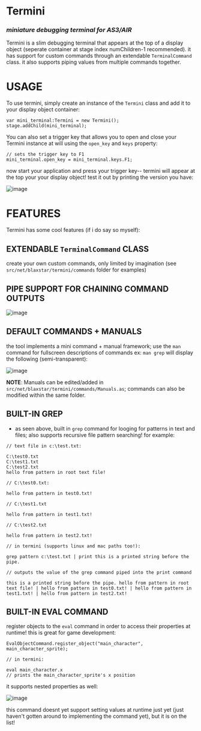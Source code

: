 # Termini
### *miniature debugging terminal for AS3/AIR*


Termini is a slim debugging terminal that appears at the top of a display object (seperate container at stage index numChildren-1 recommended). it has support for custom commands through an extendable `TerminalCommand` class. it also supports piping values from multiple commands together.

# USAGE
To use termini, simply create an instance of the `Termini` class and add it to your display object container:

```
var mini_terminal:Termini = new Termini();
stage.addChild(mini_terminal);
```

You can also set a trigger key that allows you to open and close your Termini instance at will using the `open_key` and `keys` property:

```
// sets the trigger key to F1
mini_terminal.open_key = mini_terminal.keys.F1;
```

now start your application and press your trigger key-- termini will appear at the top your your display object! test it out by printing the version you have:

![image](https://github.com/dyxribo/termini_as3/assets/6477128/e7da59bd-e100-4bd8-85f9-2821e8d99b1a)


# FEATURES

Termini has some cool features (if i do say so myself):

## EXTENDABLE `TerminalCommand` CLASS 
create your own custom commands, only limited by imagination (see `src/net/blaxstar/termini/commands` folder for examples)


## PIPE SUPPORT FOR CHAINING COMMAND OUTPUTS

![image](https://github.com/dyxribo/termini_as3/assets/6477128/ec1b476e-7433-469b-b6e5-9a65cfcfdeef)

## DEFAULT COMMANDS + MANUALS
the tool implements a mini command + manual framework; use the `man` command for fullscreen descriptions of commands ex: `man grep` will display the following (semi-transparent):

![image](https://github.com/dyxribo/termini_as3/assets/6477128/9cf6a374-000a-436f-a59b-3a1fe1bb50f8)

**NOTE**: Manuals can be edited/added in `src/net/blaxstar/termini/commands/Manuals.as`; commands can also be modified within the same folder.

## BUILT-IN GREP
- as seen above, built in `grep` command for looging for patterns in text and files; also supports recursive file pattern searching! for example:

```
// text file in c:\test.txt:

C:\test0.txt
C:\test1.txt
C:\test2.txt
hello from pattern in root text file!

// C:\test0.txt:

hello from pattern in test0.txt!

// C:\test1.txt

hello from pattern in test1.txt!

// C:\test2.txt

hello from pattern in test2.txt!

// in termini (supports linux and mac paths too!):

grep pattern c:\test.txt | print this is a printed string before the pipe.

// outputs the value of the grep command piped into the print command

this is a printed string before the pipe. hello from pattern in root text file! | hello from pattern in test0.txt! | hello from pattern in test1.txt! | hello from pattern in test2.txt!
```
## BUILT-IN EVAL COMMAND
register objects to the `eval` command in order to access their properties at runtime! this is great for game development:

```
EvalObjectCommand.register_object("main_character", main_character_sprite);

// in termini:

eval main_character.x
// prints the main_character_sprite's x position
```

it supports nested properties as well:

![image](https://github.com/dyxribo/termini_as3/assets/6477128/01e3c39c-64ca-49c5-aa1e-fc769ef7b057)


this command doesnt yet support setting values at runtime just yet (just haven't gotten around to implementing the command yet), but it is on the list!

